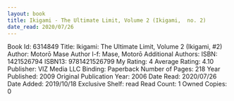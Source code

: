 ```yaml
---
layout: book
title: Ikigami - The Ultimate Limit, Volume 2 (Ikigami,  no. 2)
date_read: 2020/07/26
---
```


Book Id: 6314849
Title: Ikigami: The Ultimate Limit, Volume 2 (Ikigami, #2)
Author: Motorō Mase
Author l-f: Mase, Motorō
Additional Authors: 
ISBN: 1421526794
ISBN13: 9781421526799
My Rating: 4
Average Rating: 4.10
Publisher: VIZ Media LLC
Binding: Paperback
Number of Pages: 218
Year Published: 2009
Original Publication Year: 2006
Date Read: 2020/07/26
Date Added: 2019/10/18
Exclusive Shelf: read
Read Count: 1
Owned Copies: 0

